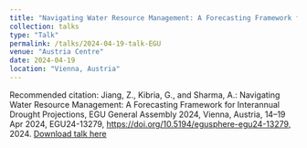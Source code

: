```yaml
---
title: "Navigating Water Resource Management: A Forecasting Framework for Interannual Drought Projections"
collection: talks
type: "Talk"
permalink: /talks/2024-04-19-talk-EGU
venue: "Austria Centre"
date: 2024-04-19
location: "Vienna, Austria"
---
```


Recommended citation: Jiang, Z., Kibria, G., and Sharma, A.: Navigating Water Resource Management: A Forecasting Framework for Interannual Drought Projections, EGU General Assembly 2024, Vienna, Austria, 14–19 Apr 2024, EGU24-13279, https://doi.org/10.5194/egusphere-egu24-13279, 2024. [Download talk here](http://fmh1art.github.io/files/Ze-EGU-2024.pdf)


